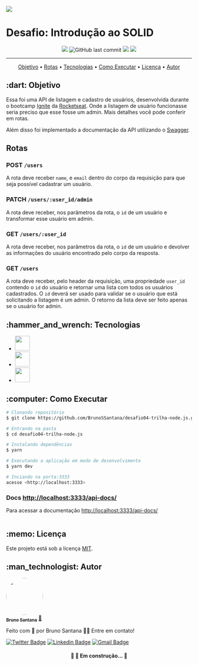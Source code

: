 <img src="https://res.cloudinary.com/practicaldev/image/fetch/s--nTfuVZvi--/c_imagga_scale,f_auto,fl_progressive,h_420,q_auto,w_1000/https://dev-to-uploads.s3.amazonaws.com/uploads/articles/4qa1g2dsx1hre7hjjlze.png">

# Desafio: Introdução ao SOLID

<p align="center">
<img src="https://img.shields.io/github/license/BrunoSSantana/desafio02-trilha-node.js" />

<img alt="GitHub last commit" src="https://img.shields.io/github/last-commit/BrunoSSantana/desafio02-trilha-node.js">
<img src="https://img.shields.io/static/v1?label=Node.js&message=v14.16.1&color=brigthgreen&?style=flat&logo=Node.js">


<img src="https://img.shields.io/static/v1?label=yarn&message=v1.22.10&color=blue&?style=flat&logo=yarn">
</p>


---
<p align="center">
 <a href="#objetivo">Objetivo</a> •
 <a href="#rotas">Rotas</a> •
 <a href="#tecnologias">Tecnologias</a> •
 <a href="#como_executar">Como Executar</a> • 
 <a href="#licenca">Licença</a> • 
 <a href="#autor">Autor</a>
</p>

<h2 id="objetivo">:dart: Objetivo</h2>

Essa foi uma API de listagem e cadastro de usuários, desenvolvida durante o bootcamp [Ignite](https://help.rocketseat.com.br/hc/pt-br/sections/1500000466461-Ignite) da [Rocketseat](https://rocketseat.com.br). Onde a listagem de usuário funcionasse seria preciso que esse fosse um admin. Mais detalhes você pode conferir em rotas.

Além disso foi implementado a documentação da API utilizando o [Swagger](swagger.io/).

## Rotas

### POST `/users`

A rota deve receber `name`, e `email` dentro do corpo da requisição para que seja possível cadastrar um usuário.

### PATCH `/users/:user_id/admin`

A rota deve receber, nos parâmetros da rota, o `id` de um usuário e transformar esse usuário em admin.

### GET `/users/:user_id`

A rota deve receber, nos parâmetros da rota, o `id` de um usuário e devolver as informações do usuário encontrado pelo corpo da resposta.

### GET `/users`

A rota deve receber, pelo header da requisição, uma propriedade `user_id` contendo o `id` do usuário e retornar uma lista com todos os usuários cadastrados. O `id` deverá ser usado para validar se o usuário que está solicitando a listagem é um admin. O retorno da lista deve ser feito apenas se o usuário for admin.


<h2 id="tecnologias">:hammer_and_wrench: Tecnologias</h2>

* <a href="https://jestjs.io/" ><img width="40px" src="https://cdn.iconscout.com/icon/free/png-256/jest-3628860-3030000.png"/></a>
* <a href="https://nodejs.org/" ><img width="40px" src="https://cdn.iconscout.com/icon/free/png-256/node-js-1174925.png"/></a>
* <a href="https://expressjs.com/" ><img width="40px" src="https://cdn.iconscout.com/icon/free/png-256/express-8-1175029.png"/></a>

<h2 id="como_executar">:computer: Como Executar</h2>

```bash
# Clonando repositório
$ git clone https://github.com/BrunoSSantana/desafio04-trilha-node.js.git

# Entrando na pasta
$ cd desafio04-trilha-node.js

# Instalando dependências
$ yarn

# Executando a aplicação em modo de desenvolvimento
$ yarn dev

# Inciando na porta:3333
acesse <http://localhost:3333>
```
### Docs <http://localhost:3333/api-docs/>

Para acessar a documentação <http://localhost:3333/api-docs/>

![]()

<h2 id="licenca">:memo: Licença</h2>

Este projeto está sob a licença [MIT](./LICENSE).

<h2 id="autor">:man_technologist: Autor</h2>

<a href="https://github.com/BrunoSSantana/">
 <img style="border-radius: 50%;" src="https://avatars.githubusercontent.com/u/61945340?s=400&u=882004ebbccf5ae04e55fe4b27a5e704c3a95bab&v=4" width="100px;" alt=""/>
 <br />
 <sub><b>Bruno Santana</b></sub></a> <a href="https://github.com/BrunoSSantana/" title="Rocketseat">🚀</a>

Feito com :purple_heart: por Bruno Santana 👋🏽 Entre em contato!

[![Twitter Badge](https://img.shields.io/badge/-@brunoossantana-1ca0f1?style=flat-square&labelColor=1ca0f1&logo=twitter&logoColor=white&link=https://twitter.com/brunoossantana)](https://twitter.com/brunoossantana) [![Linkedin Badge](https://img.shields.io/badge/-Bruno_Santana-blue?style=flat-square&logo=Linkedin&logoColor=white&link=https://www.linkedin.com/in/bruno-santanas/)](https://www.linkedin.com/in/bruno-santanas/) 
[![Gmail Badge](https://img.shields.io/badge/-brunoosouza15@gmail.com-c14438?style=flat-square&logo=Gmail&logoColor=white&link=mailto:brunoosouza15@gmail.com)](mailto:brunoosouza15.com)


<h4 align="center"> 
	🚧 🚀 Em construção... 🚧
</h4>
